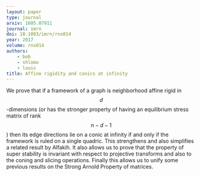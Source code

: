 ```yaml
---
layout: paper
type: journal
arxiv: 1605.07911
journal: imrn
doi: 10.1093/imrn/rnx014
year: 2017
volume: rnx014
authors:
    - bob
    - shlomo
    - louis
title: Affine rigidity and conics at infinity 
---
```


We prove that if a framework of a graph is neighborhood affine rigid in $$d$$-dimensions (or has the stronger property of 
having an equilibrium stress matrix of rank $$n−d−1$$) then its edge directions lie on a conic at infinity if and only 
if the framework is ruled on a single quadric. This strengthens and also simplifies a related result by Alfakih. 
It also allows us to prove that the property of super stability is invariant with respect to projective transforms
and also to the coning and slicing operations. Finally this allows us to unify some previous results on the Strong
Arnold Property of matrices.
